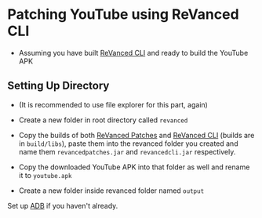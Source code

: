 # Patching YouTube using ReVanced CLI

* Assuming you have built [ReVanced CLI](https://github.com/CriticalRange/revanced-cli/wiki/Building-the-ReVanced-CLI) and ready to build the YouTube APK

## Setting Up Directory

* (It is recommended to use file explorer for this part, again)

* Create a new folder in root directory called `revanced`

* Copy the builds of both [ReVanced Patches](https://github.com/CriticalRange/revanced-cli/wiki/Building-ReVanced-Patches) and [ReVanced CLI](https://github.com/CriticalRange/revanced-cli/wiki/Building-the-ReVanced-CLI) (builds are in `build/libs`), paste them into the revanced folder you created and name them `revancedpatches.jar` and `revancedcli.jar` respectively.

* Copy the downloaded YouTube APK into that folder as well and rename it to `youtube.apk`

* Create a new folder inside revanced folder named `output`

Set up [ADB](https://www.xda-developers.com/all-in-one-guide-to-adb/) if you haven't already.

